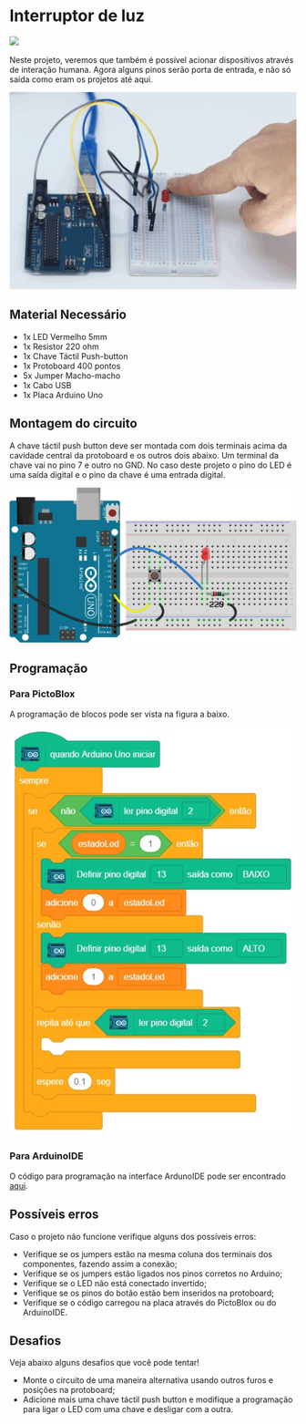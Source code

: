 # Interruptor de luz

<div style="display: inline_block">
  <img src="https://img.shields.io/badge/Arduino-Uno-blue">
</div>

Neste projeto, veremos que também é possível acionar dispositivos através de interação humana. Agora alguns pinos serão porta de entrada, e não só saída como eram os projetos até aqui.

![LEDblink](img/im1.png)

## Material Necessário

- 1x LED Vermelho 5mm
- 1x Resistor 220 ohm
- 1x Chave Táctil Push-button
- 1x Protoboard 400 pontos
- 5x Jumper Macho-macho
- 1x Cabo USB
- 1x Placa Arduino Uno

## Montagem do circuito

A chave táctil push button deve ser montada com dois terminais acima da cavidade central da protoboard e os outros dois abaixo. Um terminal da chave vai no pino 7 e outro no GND. No caso deste projeto o pino do LED é uma saída digital e o pino da chave é uma entrada digital.

![montageExample](img/im2.png)

## Programação

### Para PictoBlox

A programação de blocos pode ser vista na figura a baixo.

![montageExample](PictoBlox/pb.png)

### Para ArduinoIDE

O código para programação na interface ArdunoIDE pode ser encontrado [aqui](ArduinoIDE/ArduinoIDE.cpp).

## Possíveis erros

Caso o projeto não funcione verifique alguns dos possíveis erros:

- Verifique se os jumpers estão na mesma coluna dos terminais dos componentes, fazendo assim a conexão;
- Verifique se os jumpers estão ligados nos pinos corretos no Arduino;
- Verifique se o LED não está conectado invertido;
- Verifique se os pinos do botão estão bem inseridos na protoboard;
- Verifique se o código carregou na placa através do PictoBlox ou do ArduinoIDE.

## Desafios

Veja abaixo alguns desafios que você pode tentar!

- Monte o circuito de uma maneira alternativa usando outros furos e posições na protoboard;
- Adicione mais uma chave táctil push button e modifique a programação para ligar o LED com uma chave e desligar com a outra.
